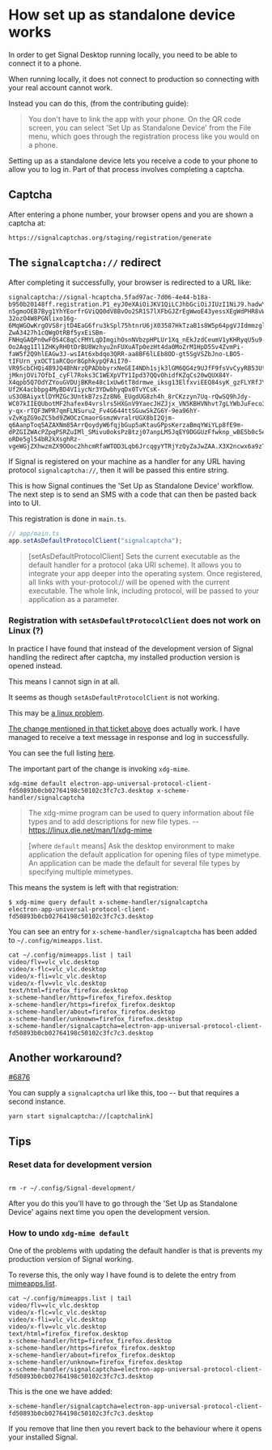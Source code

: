 # How set up as standalone device works

In order to get Signal Desktop running locally, you need to be able to connect it to a phone.

When running locally, it does not connect to production so connecting with your real account cannot work.

Instead you can do this, (from the contributing guide):

> You don't have to link the app with your phone. On the QR code screen, you can
> select 'Set Up as Standalone Device' from the File menu, which goes through the
> registration process like you would on a phone.

Setting up as a standalone device lets you receive a code to your phone to allow you to log in. Part of that process involves completing a captcha.

## Captcha

After entering a phone number, your browser opens and you are shown a captcha at:

```
https://signalcaptchas.org/staging/registration/generate
```

## The `signalcaptcha://` redirect

After completing it successfully, your browser is redirected to a URL like:

```
signalcaptcha://signal-hcaptcha.5fad97ac-7d06-4e44-b18a-b950b20148ff.registration.P1_eyJ0eXAiOiJKV1QiLCJhbGciOiJIUzI1NiJ9.hadwYXNza2V5xQUbS95FbOcFTymWcwlkiuDMCmWDB0NLU3YFf4qbyg1UE6QKu1JcP7hchWLwSaoufylLIMSYjGWJhRJGxt4PnR03wTUwst3kwhcedjHwCGfpWSTTRx3t_oQm5FNvnhkmjEWojiBL87cIoqgzd-n5gmoOEB7Byg1YhYEorfrGViQQ0dV8BvOo2SR1S7lXFbGJZrEgWwoE43yessXEgWdPHR8vWH110BkEZXjSic-32ozO4W8PGNlixo16g-6MqWGOwKrgOVS8rjtD4EaG6fru3kSpl75htnrU6jX03587HkTzaB1s8W5p64pgVJIdmmzgl8LUzpuxokXwVCiM3UOVh7ps44-ZwA3427h1cQWgOtRBf5yxEiSBm-FNHqGAQPn0wFOS4C8qCcFMYLqDImgihOsnNVbzpHPLUr1Xq_nEkJzdCeumV1yKHRyqU5u9-Oo2Aqg1Il1ZHKyRH0tDrBU8Wzhyu2nFUXuATp0ezHt4da0MoZrM1HpD5Sv4ZvmPi-faW5f2Q9hlEAGw3J-wsIAt6xbdqo3QRR-aa8BF6lLEb8OD-gt5SgVSZbJno-LBO5-tIFUrn_yxOCT1aRCQor8GphkypQFAiI70-VR95cbCHQi4B9JQ4BhNrzQPADbbyrxNeGEI4NDh1sjk3lGM6QG4z9UJfF9fsVvCyyRB53UtWUWRU6xxfSXY0yxHykU8kDiCh5IbW19DqZuRejRNkznYaTs-jMknjOVi7OfbI_cyFl7Roks3C1WEXpVTY1Ipd37QQvOhidfKZqCs20wQUX84Y-X4qpb5Q7OdYZYouGVDUjBKRe48c1xUw6tT8drmwe_iksg13ElfxviEEQ84syK_gzFLYRfJYuEttHGC88H8KuKQ_AsP66w0yBCoHTYFjlJurUvSraw-Uf2K4acbbpg4MyBD4VIiycNr3YDwbhyqDx0TvYCsK-uS3OBAiyxtlDYMZGc3UntkB7zsZz8N6_EUgdUG8zh4h_8rCKzzyn7Uq-rQwSQ9hJdy-WC07kIIEQUbotMF2hafex04vrslrs5HXGnV9YaecJHZJjx_VN5KBHVNhvt7gLYWbJuFeco38CmXHaNxJspLLS1qVNWh8WbbAivKNIW2GP0oTy_LZmbRIraNizTjW7_fqxtjVPOBzQEXzC3V72uAYEqDJ0lcZQWwB8NRgosVxGEQv3T7Roy35OkaXGW9V555S1k3Rmk_5Qsn9swLEzansp3ga7rm3DyOYwLrskYkYQ6otvq0xZfJH_nSVDHJOznJ7ktmhgseP7qYVmf88PXlFxQntCkhRF6ZeQ2fMDSdHT1WkfiNWc0GAXdb1dRC5vFeQFaMDLKQlvjvLLvOcY8JswGJVVXkX8l4hiWnjeMtNI3cImGnyHfNwEkMb3ru27tbnxb6jdDPxSJA-y-qx-rTQF3WPR7qmFLNSuru2_Fv4G644ttSGuwSkZG6Y-9ea96hY-vZvKgZG9oZC5bd9ZWOCzCmaorGsmzWvralrUGX8bI2Qjm-q6AanpToq5AZAXNm85ArrQoydyW6fqjbGup5aKtauGPpsKerzaBmqYWiYLp8fE9m-dPZGIZWAcPZpqPSRZuIMl_SMivu0oksPzBtzj07anpLM5JqEY9DGGUzFfwknp_wBE5b0c5ekdlf_zHRv6dZa8gJaPktDw9T3UMSY1wGRtuwYBFg4YqXfBm3r9rqAnswS3k5tmcvUM_uO_NgJhyjZ-oRDe5gl54bR2kXsghRz-vgeWGjZXhwzmZX9OOoc2hhcmRfaWTOD3Lqb6JrcqgyYTRjYzQyZaJwZAA.X3X2ncwx6a9zTzM0flxYmp7jfJg0Ag8DFSNLWbQPuSA
```

If Signal is registered on your machine as a handler for any URL having protocol `signalcaptcha://`, then it will be passed this entire string.

This is how Signal continues the 'Set Up as Standalone Device' workflow. The next step is to send an SMS with a code that can then be pasted back into to UI.

This registration is done in `main.ts`.

```ts
// app/main.ts
app.setAsDefaultProtocolClient("signalcaptcha");
```

> [setAsDefaultProtocolClient] Sets the current executable as the default handler for a protocol (aka URI scheme). It allows you to integrate your app deeper into the operating system. Once registered, all links with your-protocol:// will be opened with the current executable. The whole link, including protocol, will be passed to your application as a parameter.

### Registration with `setAsDefaultProtocolClient` does not work on Linux (?)

In practice I have found that instead of the development version of Signal handling the redirect after captcha, my installed production version is opened instead.

This means I cannot sign in at all.

It seems as though `setAsDefaultProtocolClient` is not working.

This may be [a linux problem](https://github.com/electron/electron/issues/40685).

[The change mentioned in that ticket above](https://github.com/witcher112/electron-app-universal-protocol-client/blob/9645b1636ff90193a63dc678be2b6fa0e0184124/src/index.ts#L179) does actually work. I have managed to receive a text message in response and log in successfully.

You can see the full listing [here](./assets/how-set-up-as-standalone-device-works/register-protocols.ts).

The important part of the change is invoking `xdg-mime`.

```shell
xdg-mime default electron-app-universal-protocol-client-fd50893b0cb02764198c50102c3fc7c3.desktop x-scheme-handler/signalcaptcha
```

> The xdg-mime program can be used to query information about file types and to add descriptions for new file types. -- https://linux.die.net/man/1/xdg-mime

> [where `default` means] Ask the desktop environment to make application the default application for opening files of type mimetype. An application can be made the default for several file types by specifying multiple mimetypes.

This means the system is left with that registration:

```shell
$ xdg-mime query default x-scheme-handler/signalcaptcha
electron-app-universal-protocol-client-fd50893b0cb02764198c50102c3fc7c3.desktop
```

You can see an entry for `x-scheme-handler/signalcaptcha` has been added to `~/.config/mimeapps.list`.

```shell
cat ~/.config/mimeapps.list | tail
video/flv=vlc_vlc.desktop
video/x-flc=vlc_vlc.desktop
video/x-fli=vlc_vlc.desktop
video/x-flv=vlc_vlc.desktop
text/html=firefox_firefox.desktop
x-scheme-handler/http=firefox_firefox.desktop
x-scheme-handler/https=firefox_firefox.desktop
x-scheme-handler/about=firefox_firefox.desktop
x-scheme-handler/unknown=firefox_firefox.desktop
x-scheme-handler/signalcaptcha=electron-app-universal-protocol-client-fd50893b0cb02764198c50102c3fc7c3.desktop

```

## Another workaround?

[#6876](https://github.com/signalapp/Signal-Desktop/issues/6876#issuecomment-2107842792)

You can supply a `signalcaptcha` url like this, too -- but that requires a second instance.

```
yarn start signalcaptcha://[captchalink]
```

## Tips

### Reset data for development version

```

rm -r ~/.config/Signal-development/

```

After you do this you'll have to go through the 'Set Up as Standalone Device' agains next time you open the development version.

### How to undo `xdg-mime default`

One of the problems with updating the default handler is that is prevents my production version of Signal working.

To reverse this, the only way I have found is to delete the entry from [mimeapps.list](https://wiki.archlinux.org/title/XDG_MIME_Applications).

```shell
cat ~/.config/mimeapps.list | tail
video/flv=vlc_vlc.desktop
video/x-flc=vlc_vlc.desktop
video/x-fli=vlc_vlc.desktop
video/x-flv=vlc_vlc.desktop
text/html=firefox_firefox.desktop
x-scheme-handler/http=firefox_firefox.desktop
x-scheme-handler/https=firefox_firefox.desktop
x-scheme-handler/about=firefox_firefox.desktop
x-scheme-handler/unknown=firefox_firefox.desktop
x-scheme-handler/signalcaptcha=electron-app-universal-protocol-client-fd50893b0cb02764198c50102c3fc7c3.desktop

```

This is the one we have added:

```shell
x-scheme-handler/signalcaptcha=electron-app-universal-protocol-client-fd50893b0cb02764198c50102c3fc7c3.desktop
```

If you remove that line then you revert back to the behaviour where it opens your installed Signal.
